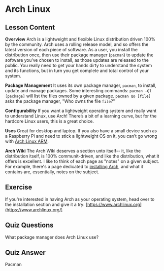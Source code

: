 # Arch Linux

## Lesson Content

**Overview**
Arch is a lightweight and flexible Linux distribution driven 100% by the community.  Arch uses a rolling release model, and so offers the latest version of each piece of software.  As a user, you install the distribution once, then use their package manager (`pacman`) to update the software you've chosen to install, as those updates are released to the public.  You really need to get your hands dirty to understand the system and its functions, but in turn you get complete and total control of your system.

**Package Management**
It uses its own package manager, `pacman`, to install, update and manage packages. Some interesting commands:  `pacman -Ql [package]` will list the files owned by a given package.  `pacman Qo [file]` asks the package manager, "Who owns the file `file`?"  

**Configurability**
If you want a lightweight operating system and really want to understand Linux, use Arch! There’s a bit of a learning curve, but for the hardcore Linux users, this is a great choice.

**Uses**
Great for desktop and laptop. If you also have a small device such as a Raspberry Pi and need to stick a lightweight OS on it, you can’t go wrong with [Arch Linux ARM](https://archlinuxarm.org/).

**Arch Wiki**
The Arch Wiki deserves a section unto itself-- it, like the distribution itself, is 100% communit-driven, and like the distribution, what it offers is excellent.  I like to think of each page as "notes" on a given subject.  For example, there's a page dedicated to [installing Arch](https://wiki.archlinux.org/title/Installation_guide), and what it contains are, essentially, notes on the subject.

## Exercise

If you're interested in having Arch as your operating system, head over to the installation section and give it a try: [https://www.archlinux.org](https://www.archlinux.org/)

## Quiz Questions

What package manager does Arch Linux use?

## Quiz Answer

Pacman
